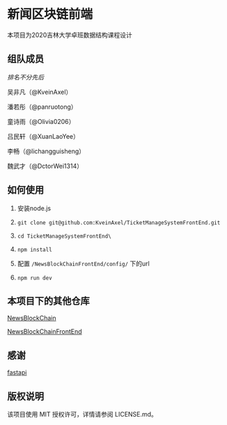 # 新闻区块链前端

本项目为2020吉林大学卓班数据结构课程设计

## 组队成员

*排名不分先后*

吴非凡（@KveinAxel）

潘若彤（@panruotong）

童诗雨（@Olivia0206）

吕民轩（@XuanLaoYee）

李畅（@lichangguisheng）

魏武才（@DctorWei1314）

## 如何使用

1. 安装node.js

2. `git clone git@github.com:KveinAxel/TicketManageSystemFrontEnd.git`

3. `cd TicketManageSystemFrontEnd\`

4. `npm install`

5. 配置 `/NewsBlockChainFrontEnd/config/` 下的url

5. `npm run dev`


## 本项目下的其他仓库

[NewsBlockChain](https://github.com/KveinAxel/NewsBlockChain)

[NewsBlockChainFrontEnd](https://github.com/KveinAxel/NewsBlockChainFrontEnd)

## 感谢

[fastapi](https://github.com/tiangolo/fastapi)

## 版权说明

该项目使用 MIT 授权许可，详情请参阅 LICENSE.md。
